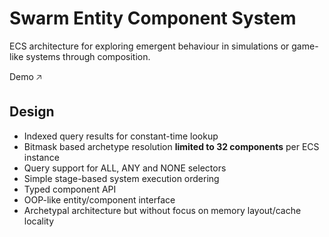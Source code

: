# Swarm Entity Component System

ECS architecture for exploring emergent behaviour in simulations or game-like systems through composition.

Demo 🡥

## Design
- Indexed query results for constant-time lookup
- Bitmask based archetype resolution **limited to 32 components** per ECS instance
- Query support for ALL, ANY and NONE selectors
- Simple stage-based system execution ordering
- Typed component API
- OOP-like entity/component interface
- Archetypal architecture but without focus on memory layout/cache locality
